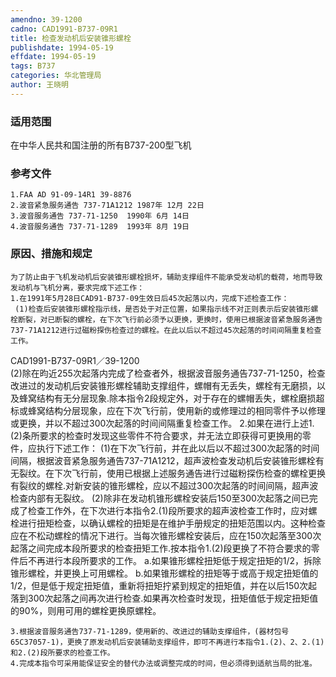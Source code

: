 ```yaml
---
amendno: 39-1200
cadno: CAD1991-B737-09R1
title: 检查发动机后安装锥形螺栓
publishdate: 1994-05-19
effdate: 1994-05-19
tags: B737
categories: 华北管理局
author: 王晓明
---
```


### 适用范围 
在中华人民共和国注册的所有B737-200型飞机

<!--more-->
### 参考文件
    1.FAA AD 91-09-14R1 39-8876 
    2.波音紧急服务通告 737-71A1212 1987年 12月 22日
    3.波音服务通告 737-71-1250  1990年 6月 14日
    4.波音服务通告 737-71-1289  1993年 8月 19日

### 原因、措施和规定 
    为了防止由于飞机发动机后安装锥形螺栓损坏，辅助支撑组件不能承受发动机的载荷，地而导致发动机与飞机分离，要求完成下述工作： 
    1.在1991年5月28日CAD91-B737-09生效日后45次起落以内，完成下述检查工作： 
     (1)检查后安装锥形螺栓指示线，是否处于对正位置，如果指示线不对正则表示后安装锥形螺栓断裂，对已断裂的螺栓，在下次飞行前必须予以更换，更换时，使用已根据波音紧急服务通告737-71A1212进行过磁粉探伤检查过的螺栓。在此以后以不超过45次起落的时间间隔重复检查工作。 
  CAD1991-B737-09R1／39-1200   
     (2)除在昀近255次起落内完成了检查者外，根据波音服务通告737-71-1250，检查改进过的发动机后安装锥形螺栓辅助支撑组件，螺帽有无丢失，螺栓有无磨损，以及蜂窝结构有无分层现象.除本指令2段规定外，对于存在的螺帽丢失，螺栓磨损超标或蜂窝结构分层现象，应在下次飞行前，使用新的或修理过的相同零件予以修理或更换，并以不超过300次起落的时间间隔重复检查工作。 
    2.如果在进行上述1.(2)条所要求的检查时发现这些零件不符合要求，并无法立即获得可更换用的零件，应执行下述工作： 
     (1)在下次飞行前，并在此以后以不超过300次起落的时间间隔，根据波音紧急服务通告737-71A1212，超声波检查发动机后安装锥形螺栓有无裂纹。在下次飞行前，使用已根据上述服务通告进行过磁粉探伤检查的螺栓更换有裂纹的螺栓.对新安装的锥形螺栓，应以不超过300次起落的时间间隔，超声波检查内部有无裂纹。 
     (2)除非在发动机锥形螺栓安装后150至300次起落之间已完成了检查工作外，在下次进行本指令2.(1)段所要求的超声波检查工作时，应对螺栓进行扭矩检查，以确认螺栓的扭矩是在维护手册规定的扭矩范围以内。这种检查应在不松动螺栓的情况下进行。当每次锥形螺栓安装后，应在150次起落至300次起落之间完成本段所要求的检查扭矩工作.按本指令1.(2)段更换了不符合要求的零件后不再进行本段所要求的工作。 
      a.如果锥形螺栓扭矩低于规定扭矩的1/2，拆除锥形螺栓，并更换上可用螺栓。 
      b.如果锥形螺栓的扭矩等于或高于规定扭矩值的1/2，但是低于规定扭矩值，重新将扭矩拧紧到规定的扭矩值，并在以后150次起落到300次起落之间再次进行检查.如果再次检查时发现，扭矩值低于规定扭矩值的90%，则用可用的螺栓更换原螺栓。 

    3.根据波音服务通告737-71-1289，使用新的、改进过的辅助支撑组件，(器材包号65C37057-1)，更换了原发动机后安装辅助支撑组件，即可不再进行本指令1.(2)、2、2.(1)和2.(2)段所要求的检查工作。 
    4.完成本指令可采用能保证安全的替代办法或调整完成的时间，但必须得到适航当局的批准。

